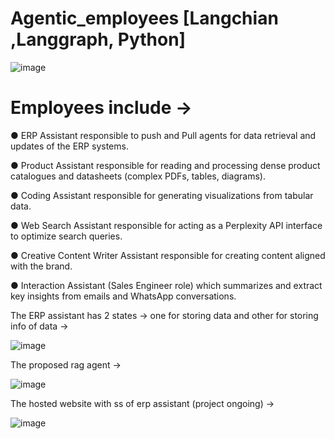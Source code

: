 # Agentic_employees [Langchian ,Langgraph, Python]
![image](https://github.com/user-attachments/assets/3f671e76-ed61-442f-8775-fb4a404643a0)
# Employees include ->

●  ERP Assistant responsible to push and Pull agents for data retrieval and updates of the ERP systems. 

●  Product Assistant responsible for reading and processing dense product catalogues and datasheets (complex PDFs, tables, diagrams). 

●  Coding Assistant responsible for generating visualizations from tabular data. 

●  Web Search Assistant responsible for acting as a Perplexity API interface to optimize search queries. 

●  Creative Content Writer Assistant responsible for creating content aligned with the brand. 

●  Interaction Assistant (Sales Engineer role) which summarizes and extract key insights from emails and WhatsApp conversations. 

The ERP assistant has 2 states -> one for storing data and other for storing info of data ->
 
![image](https://github.com/user-attachments/assets/9f2d1ce6-1d4b-4ae5-8122-652b509d4628)

The proposed rag agent ->

![image](https://github.com/user-attachments/assets/01d13555-ca76-48c7-acd9-7ff6835dc5e4)

The hosted website with ss of erp assistant (project ongoing) -> 

![image](https://github.com/user-attachments/assets/89dc0ea6-e0df-490e-9c9c-46662774f5b8)




